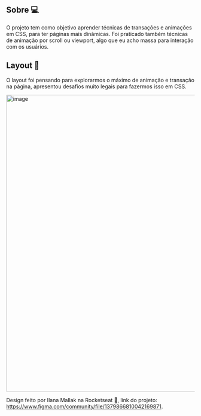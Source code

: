 ## Sobre 💻
O projeto tem como objetivo aprender técnicas de transações e animações em CSS, para ter páginas mais dinâmicas. Foi praticado também técnicas de animação por scroll ou viewport, 
algo que eu acho massa para interação com os usuários.

## Layout 📌
O layout foi pensando para explorarmos o máximo de animação e transação na página, apresentou desafios muito legais para fazermos isso em CSS.

<img width="791" alt="image" src="https://github.com/user-attachments/assets/782dfaf4-d618-4134-8d89-4c236c21e10a">

Design feito por Ilana Mallak na Rocketseat 💜, link do projeto: https://www.figma.com/community/file/1379866810042169871.

